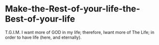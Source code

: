 # Make-the-Rest-of-your-life-the-Best-of-your-life
T.G.I.M.
I want more of GOD in my life; therefore, Iwant more of The Life; in order to have life (here, and eternally).
